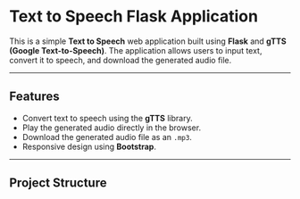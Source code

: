 # Text to Speech Flask Application

This is a simple **Text to Speech** web application built using **Flask** and **gTTS (Google Text-to-Speech)**. The application allows users to input text, convert it to speech, and download the generated audio file.

---

## Features

- Convert text to speech using the **gTTS** library.
- Play the generated audio directly in the browser.
- Download the generated audio file as an `.mp3`.
- Responsive design using **Bootstrap**.

---

## Project Structure
